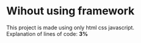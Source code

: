 # Wihout using framework
This project is made using only html css javascript. <br>
Explanation of lines of code: **3%**
